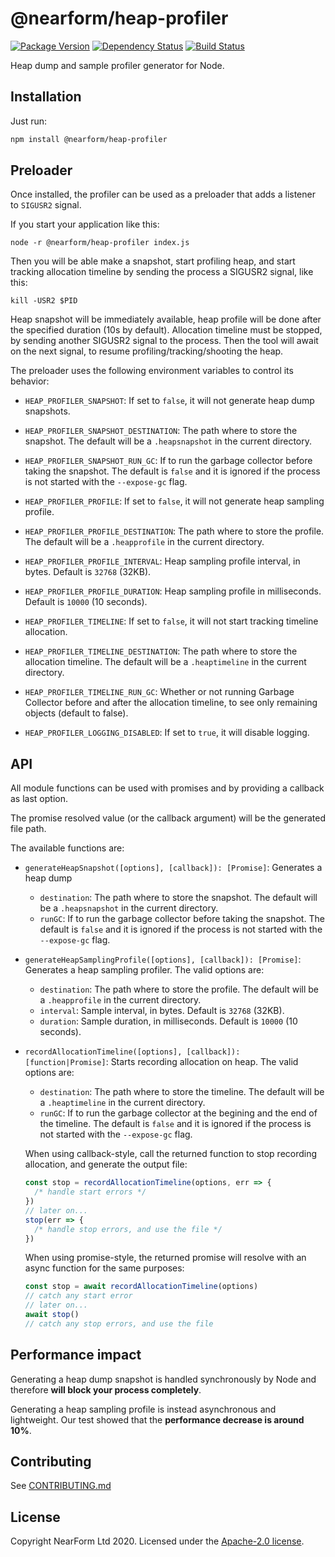 # @nearform/heap-profiler

[![Package Version](https://img.shields.io/npm/v/@nearform/heap-profiler.svg)](https://npm.im/@nearform/heap-profiler)
[![Dependency Status](https://img.shields.io/david/nearform/heap-profiler)](https://david-dm.org/nearform/heap-profiler)
[![Build Status](https://img.shields.io/github/workflow/status/nearform/heap-profiler/CI)](https://github.com/nearform/heap-profiler/actions?query=workflow%3ACI)

Heap dump and sample profiler generator for Node.

## Installation

Just run:

```bash
npm install @nearform/heap-profiler
```

## Preloader

Once installed, the profiler can be used as a preloader that adds a listener to `SIGUSR2` signal.

If you start your application like this:

```
node -r @nearform/heap-profiler index.js
```

Then you will be able make a snapshot, start profiling heap, and start tracking allocation timeline by sending the process a SIGUSR2 signal, like this:

```
kill -USR2 $PID
```

Heap snapshot will be immediately available, heap profile will be done after the specified duration (10s by default).
Allocation timeline must be stopped, by sending another SIGUSR2 signal to the process.
Then the tool will await on the next signal, to resume profiling/tracking/shooting the heap.

The preloader uses the following environment variables to control its behavior:

- `HEAP_PROFILER_SNAPSHOT`: If set to `false`, it will not generate heap dump snapshots.

- `HEAP_PROFILER_SNAPSHOT_DESTINATION`: The path where to store the snapshot. The default will be a `.heapsnapshot` in the current directory.

- `HEAP_PROFILER_SNAPSHOT_RUN_GC`: If to run the garbage collector before taking the snapshot. The default is `false` and it is ignored if the process is not started with the `--expose-gc` flag.

- `HEAP_PROFILER_PROFILE`: If set to `false`, it will not generate heap sampling profile.

- `HEAP_PROFILER_PROFILE_DESTINATION`: The path where to store the profile. The default will be a `.heapprofile` in the current directory.

- `HEAP_PROFILER_PROFILE_INTERVAL`: Heap sampling profile interval, in bytes. Default is `32768` (32KB).

- `HEAP_PROFILER_PROFILE_DURATION`: Heap sampling profile in milliseconds. Default is `10000` (10 seconds).

- `HEAP_PROFILER_TIMELINE`: If set to `false`, it will not start tracking timeline allocation.

- `HEAP_PROFILER_TIMELINE_DESTINATION`: The path where to store the allocation timeline. The default will be a `.heaptimeline` in the current directory.

- `HEAP_PROFILER_TIMELINE_RUN_GC`: Whether or not running Garbage Collector before and after the allocation timeline, to see only remaining objects (default to false).

- `HEAP_PROFILER_LOGGING_DISABLED`: If set to `true`, it will disable logging.

## API

All module functions can be used with promises and by providing a callback as last option.

The promise resolved value (or the callback argument) will be the generated file path.

The available functions are:

- `generateHeapSnapshot([options], [callback]): [Promise]`: Generates a heap dump

  - `destination`: The path where to store the snapshot. The default will be a `.heapsnapshot` in the current directory.
  - `runGC`: If to run the garbage collector before taking the snapshot. The default is `false` and it is ignored if the process is not started with the `--expose-gc` flag.

- `generateHeapSamplingProfile([options], [callback]): [Promise]`: Generates a heap sampling profiler. The valid options are:

  - `destination`: The path where to store the profile. The default will be a `.heapprofile` in the current directory.
  - `interval`: Sample interval, in bytes. Default is `32768` (32KB).
  - `duration`: Sample duration, in milliseconds. Default is `10000` (10 seconds).

- `recordAllocationTimeline([options], [callback]): [function|Promise]`: Starts recording allocation on heap. The valid options are:

  - `destination`: The path where to store the timeline. The default will be a `.heaptimeline` in the current directory.
  - `runGC`: If to run the garbage collector at the begining and the end of the timeline. The default is `false` and it is ignored if the process is not started with the `--expose-gc` flag.

  When using callback-style, call the returned function to stop recording allocation, and generate the output file:

  ```js
  const stop = recordAllocationTimeline(options, err => {
    /* handle start errors */
  })
  // later on...
  stop(err => {
    /* handle stop errors, and use the file */
  })
  ```

  When using promise-style, the returned promise will resolve with an async function for the same purposes:

  ```js
  const stop = await recordAllocationTimeline(options)
  // catch any start error
  // later on...
  await stop()
  // catch any stop errors, and use the file
  ```

## Performance impact

Generating a heap dump snapshot is handled synchronously by Node and therefore **will block your process completely**.

Generating a heap sampling profile is instead asynchronous and lightweight. Our test showed that the **performance decrease is around 10%**.

## Contributing

See [CONTRIBUTING.md](./CONTRIBUTING.md)

## License

Copyright NearForm Ltd 2020. Licensed under the [Apache-2.0 license](http://www.apache.org/licenses/LICENSE-2.0).
